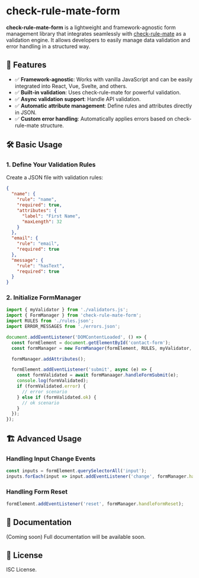 # check-rule-mate-form

**check-rule-mate-form** is a lightweight and framework-agnostic form management library that integrates seamlessly with [check-rule-mate](https://www.npmjs.com/package/check-rule-mate) as a validation engine. It allows developers to easily manage data validation and error handling in a structured way.

## 🚀 Features

- ✅ **Framework-agnostic**: Works with vanilla JavaScript and can be easily integrated into React, Vue, Svelte, and others.
- ✅ **Built-in validation**: Uses check-rule-mate for powerful validation.
- ✅ **Async validation support**: Handle API validation.
- ✅ **Automatic attribute management**: Define rules and attributes directly in JSON.
- ✅ **Custom error handling**: Automatically applies errors based on check-rule-mate structure.

## 🛠️ Basic Usage

### **1. Define Your Validation Rules**

Create a JSON file with validation rules:

```json
{
  "name": {
    "rule": "name",
    "required": true,
    "attributes": {
      "label": "First Name",
      "maxLength": 32
    }
  },
  "email": {
    "rule": "email",
    "required": true
  },
  "message": {
    "rule": "hasText",
    "required": true
  }
}
```

### **2. Initialize FormManager**

```js
import { myValidator } from './validators.js';
import { FormManager } from 'check-rule-mate-form';
import RULES from './rules.json';
import ERROR_MESSAGES from './errors.json';

document.addEventListener('DOMContentLoaded', () => {
  const formElement = document.getElementById('contact-form');
  const formManager = new FormManager(formElement, RULES, myValidator, ERROR_MESSAGES);

  formManager.addAttributes();

  formElement.addEventListener('submit', async (e) => {
    const formValidated = await formManaager.handleFormSubmit(e);
    console.log(formValidated);
    if (formValidated.error) {
      // error scenario
    } else if (formValidated.ok) {
      // ok scenario
    }
  });
});
```

## 🏗️ Advanced Usage

### **Handling Input Change Events**
```js
const inputs = formElement.querySelectorAll('input');
inputs.forEach(input => input.addEventListener('change', formManager.handleInputChange));
```

### **Handling Form Reset**
```js
formElement.addEventListener('reset', formManager.handleFormReset);
```

## 📖 Documentation
(Coming soon) Full documentation will be available soon.

## 📝 License
ISC License.

